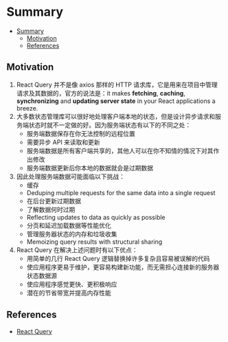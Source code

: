 # Summary


<!-- TOC -->

- [Summary](#summary)
    - [Motivation](#motivation)
    - [References](#references)

<!-- /TOC -->


## Motivation
1. React Query 并不是像 axios 那样的 HTTP 请求库，它是用来在项目中管理请求及其数据的，官方的说法是：it makes **fetching**, **caching**, **synchronizing** and **updating server state** in your React applications a breeze.
2. 大多数状态管理库可以很好地处理客户端本地的状态，但是设计异步请求和服务端状态时就不一定做的好。因为服务端状态有以下的不同之处：
    * 服务端数据保存在你无法控制的远程位置
    * 需要异步 API 来读取和更新
    * 服务端数据是所有客户端共享的，其他人可以在你不知情的情况下对其作出修改
    * 服务端数据更新后你本地的数据就会是过期数据
3. 因此处理服务端数据可能面临以下挑战：
    * 缓存
    * Deduping multiple requests for the same data into a single request
    * 在后台更新过期数据
    * 了解数据何时过期
    * Reflecting updates to data as quickly as possible
    * 分页和延迟加载数据等性能优化
    * 管理服务器状态的内存和垃圾收集
    * Memoizing query results with structural sharing
4. React Query 在解决上述问题时有以下优点：
    * 用简单的几行 React Query 逻辑替换掉许多复杂且容易被误解的代码
    * 使应用程序更易于维护，更容易构建新功能，而无需担心连接新的服务器状态数据源
    * 使应用程序感觉更快、更积极响应
    * 潜在的节省带宽并提高内存性能


## References
* [React Query](https://react-query.tanstack.com/overview)
